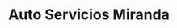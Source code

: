 ---
title: "Auto Servicios Miranda"
url: /jinotega/auto-servicios-miranda/
shop: reparación de automóviles
---